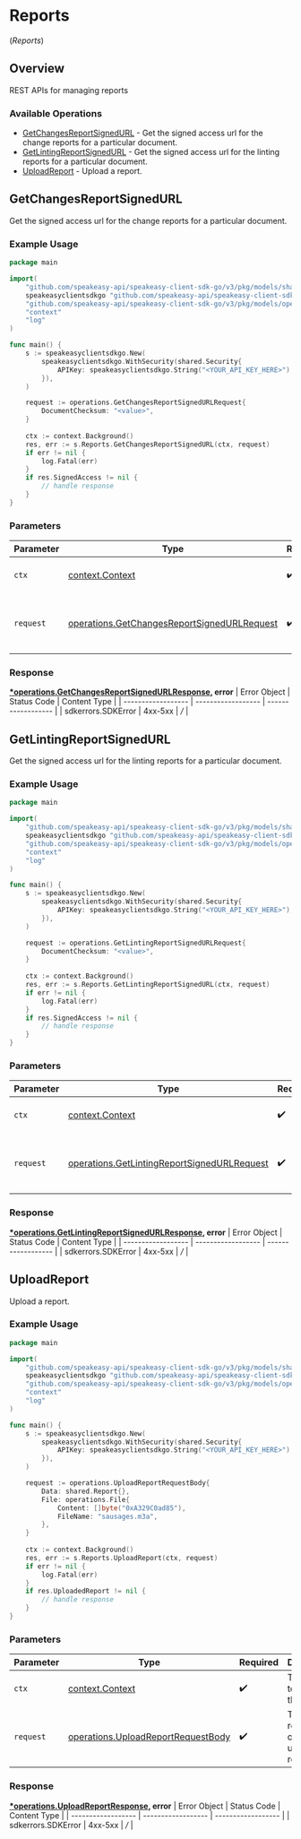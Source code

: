 # Reports
(*Reports*)

## Overview

REST APIs for managing reports

### Available Operations

* [GetChangesReportSignedURL](#getchangesreportsignedurl) - Get the signed access url for the change reports for a particular document.
* [GetLintingReportSignedURL](#getlintingreportsignedurl) - Get the signed access url for the linting reports for a particular document.
* [UploadReport](#uploadreport) - Upload a report.

## GetChangesReportSignedURL

Get the signed access url for the change reports for a particular document.

### Example Usage

```go
package main

import(
	"github.com/speakeasy-api/speakeasy-client-sdk-go/v3/pkg/models/shared"
	speakeasyclientsdkgo "github.com/speakeasy-api/speakeasy-client-sdk-go/v3"
	"github.com/speakeasy-api/speakeasy-client-sdk-go/v3/pkg/models/operations"
	"context"
	"log"
)

func main() {
    s := speakeasyclientsdkgo.New(
        speakeasyclientsdkgo.WithSecurity(shared.Security{
            APIKey: speakeasyclientsdkgo.String("<YOUR_API_KEY_HERE>"),
        }),
    )

    request := operations.GetChangesReportSignedURLRequest{
        DocumentChecksum: "<value>",
    }
    
    ctx := context.Background()
    res, err := s.Reports.GetChangesReportSignedURL(ctx, request)
    if err != nil {
        log.Fatal(err)
    }
    if res.SignedAccess != nil {
        // handle response
    }
}
```

### Parameters

| Parameter                                                                                                      | Type                                                                                                           | Required                                                                                                       | Description                                                                                                    |
| -------------------------------------------------------------------------------------------------------------- | -------------------------------------------------------------------------------------------------------------- | -------------------------------------------------------------------------------------------------------------- | -------------------------------------------------------------------------------------------------------------- |
| `ctx`                                                                                                          | [context.Context](https://pkg.go.dev/context#Context)                                                          | :heavy_check_mark:                                                                                             | The context to use for the request.                                                                            |
| `request`                                                                                                      | [operations.GetChangesReportSignedURLRequest](../../pkg/models/operations/getchangesreportsignedurlrequest.md) | :heavy_check_mark:                                                                                             | The request object to use for the request.                                                                     |


### Response

**[*operations.GetChangesReportSignedURLResponse](../../pkg/models/operations/getchangesreportsignedurlresponse.md), error**
| Error Object       | Status Code        | Content Type       |
| ------------------ | ------------------ | ------------------ |
| sdkerrors.SDKError | 4xx-5xx            | */*                |

## GetLintingReportSignedURL

Get the signed access url for the linting reports for a particular document.

### Example Usage

```go
package main

import(
	"github.com/speakeasy-api/speakeasy-client-sdk-go/v3/pkg/models/shared"
	speakeasyclientsdkgo "github.com/speakeasy-api/speakeasy-client-sdk-go/v3"
	"github.com/speakeasy-api/speakeasy-client-sdk-go/v3/pkg/models/operations"
	"context"
	"log"
)

func main() {
    s := speakeasyclientsdkgo.New(
        speakeasyclientsdkgo.WithSecurity(shared.Security{
            APIKey: speakeasyclientsdkgo.String("<YOUR_API_KEY_HERE>"),
        }),
    )

    request := operations.GetLintingReportSignedURLRequest{
        DocumentChecksum: "<value>",
    }
    
    ctx := context.Background()
    res, err := s.Reports.GetLintingReportSignedURL(ctx, request)
    if err != nil {
        log.Fatal(err)
    }
    if res.SignedAccess != nil {
        // handle response
    }
}
```

### Parameters

| Parameter                                                                                                      | Type                                                                                                           | Required                                                                                                       | Description                                                                                                    |
| -------------------------------------------------------------------------------------------------------------- | -------------------------------------------------------------------------------------------------------------- | -------------------------------------------------------------------------------------------------------------- | -------------------------------------------------------------------------------------------------------------- |
| `ctx`                                                                                                          | [context.Context](https://pkg.go.dev/context#Context)                                                          | :heavy_check_mark:                                                                                             | The context to use for the request.                                                                            |
| `request`                                                                                                      | [operations.GetLintingReportSignedURLRequest](../../pkg/models/operations/getlintingreportsignedurlrequest.md) | :heavy_check_mark:                                                                                             | The request object to use for the request.                                                                     |


### Response

**[*operations.GetLintingReportSignedURLResponse](../../pkg/models/operations/getlintingreportsignedurlresponse.md), error**
| Error Object       | Status Code        | Content Type       |
| ------------------ | ------------------ | ------------------ |
| sdkerrors.SDKError | 4xx-5xx            | */*                |

## UploadReport

Upload a report.

### Example Usage

```go
package main

import(
	"github.com/speakeasy-api/speakeasy-client-sdk-go/v3/pkg/models/shared"
	speakeasyclientsdkgo "github.com/speakeasy-api/speakeasy-client-sdk-go/v3"
	"github.com/speakeasy-api/speakeasy-client-sdk-go/v3/pkg/models/operations"
	"context"
	"log"
)

func main() {
    s := speakeasyclientsdkgo.New(
        speakeasyclientsdkgo.WithSecurity(shared.Security{
            APIKey: speakeasyclientsdkgo.String("<YOUR_API_KEY_HERE>"),
        }),
    )

    request := operations.UploadReportRequestBody{
        Data: shared.Report{},
        File: operations.File{
            Content: []byte("0xA329C0ad85"),
            FileName: "sausages.m3a",
        },
    }
    
    ctx := context.Background()
    res, err := s.Reports.UploadReport(ctx, request)
    if err != nil {
        log.Fatal(err)
    }
    if res.UploadedReport != nil {
        // handle response
    }
}
```

### Parameters

| Parameter                                                                                    | Type                                                                                         | Required                                                                                     | Description                                                                                  |
| -------------------------------------------------------------------------------------------- | -------------------------------------------------------------------------------------------- | -------------------------------------------------------------------------------------------- | -------------------------------------------------------------------------------------------- |
| `ctx`                                                                                        | [context.Context](https://pkg.go.dev/context#Context)                                        | :heavy_check_mark:                                                                           | The context to use for the request.                                                          |
| `request`                                                                                    | [operations.UploadReportRequestBody](../../pkg/models/operations/uploadreportrequestbody.md) | :heavy_check_mark:                                                                           | The request object to use for the request.                                                   |


### Response

**[*operations.UploadReportResponse](../../pkg/models/operations/uploadreportresponse.md), error**
| Error Object       | Status Code        | Content Type       |
| ------------------ | ------------------ | ------------------ |
| sdkerrors.SDKError | 4xx-5xx            | */*                |
